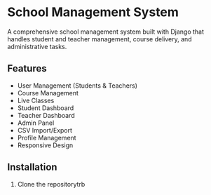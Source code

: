 # School Management System

A comprehensive school management system built with Django that handles student and teacher management, course delivery, and administrative tasks.

## Features

- User Management (Students & Teachers)
- Course Management
- Live Classes
- Student Dashboard
- Teacher Dashboard
- Admin Panel
- CSV Import/Export
- Profile Management
- Responsive Design

## Installation

1. Clone the repositorytrb

